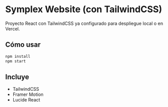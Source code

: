 # Symplex Website (con TailwindCSS)

Proyecto React con TailwindCSS ya configurado para despliegue local o en Vercel.

## Cómo usar

```bash
npm install
npm start
```

## Incluye

- TailwindCSS
- Framer Motion
- Lucide React
